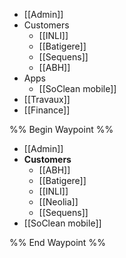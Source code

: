 - [[Admin]]
- Customers
	- [[INLI]]
	- [[Batigere]]
	- [[Sequens]]
	- [[ABH]]
- Apps
	- [[SoClean mobile]]
- [[Travaux]]
- [[Finance]]

%% Begin Waypoint %%
- [[Admin]]
- **Customers**
	- [[ABH]]
	- [[Batigere]]
	- [[INLI]]
	- [[Neolia]]
	- [[Sequens]]
- [[SoClean mobile]]

%% End Waypoint %%

